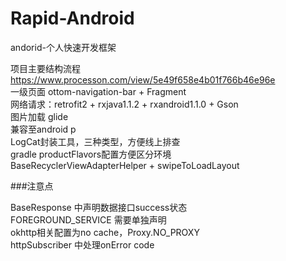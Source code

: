 # Rapid-Android
  
andorid-个人快速开发框架

项目主要结构流程 https://www.processon.com/view/5e49f658e4b01f766b46e96e <br>
一级页面 ottom-navigation-bar + Fragment <br>
网络请求：retrofit2 + rxjava1.1.2 + rxandroid1.1.0 + Gson <br>
图片加载 glide <br>
兼容至android p <br>
LogCat封装工具，三种类型，方便线上排查 <br>
gradle productFlavors配置方便区分环境 <br>
BaseRecyclerViewAdapterHelper + swipeToLoadLayout <br>

###注意点  
  
BaseResponse 中声明数据接口success状态 <br>
FOREGROUND_SERVICE 需要单独声明 <br>
okhttp相关配置为no cache，Proxy.NO_PROXY <br>
httpSubscriber 中处理onError code <br>
